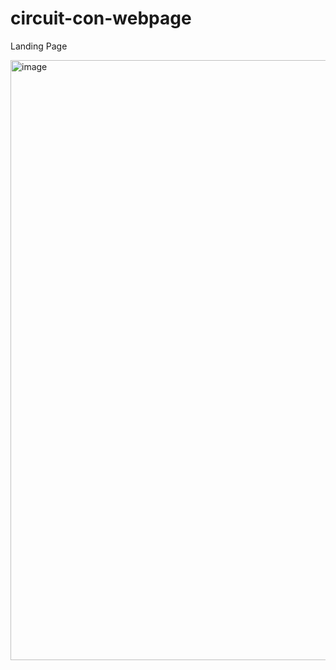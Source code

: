 # circuit-con-webpage

Landing Page

<img width="1779" height="960" alt="image" src="https://github.com/user-attachments/assets/3c2eec48-f2f6-4e06-b2db-215d97a3aaab" />
